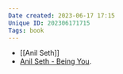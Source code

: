 ```yaml
---
Date created: 2023-06-17 17:15
Unique ID: 202306171715
Tags: book
---
```

- [[Anil Seth]]
 - [Anil Seth - Being You](https://www.amazon.co.uk/Being-You-Consciousness-Anil-Seth-ebook/dp/B07ZG1BXL5/ref=nodl_?dplnkId=23ded1d4-5a1b-498d-a272-551ea07af5f2).
